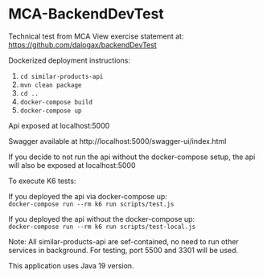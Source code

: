 # MCA-BackendDevTest
Technical test from MCA
View exercise statement at: https://github.com/dalogax/backendDevTest

Dockerized deployment instructions:
1. `cd similar-products-api`
2. `mvn clean package`
3. `cd ..`
4. `docker-compose build`
5. `docker-compose up`

Api exposed at localhost:5000

Swagger available at http://localhost:5000/swagger-ui/index.html

If you decide to not run the api without the docker-compose setup, the api will also be exposed at localhost:5000

To execute K6 tests:


If you deployed the api via docker-compose up:\
`docker-compose run --rm k6 run scripts/test.js`

If you deployed the api without the docker-compose up:\
`docker-compose run --rm k6 run scripts/test-local.js`

Note:
All similar-products-api are sef-contained, no need to run other services in background.
For testing, port 5500 and 3301 will be used.

This application uses Java 19 version.